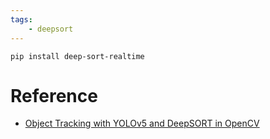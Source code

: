 ```yaml
---
tags:
    - deepsort
---
```



```
pip install deep-sort-realtime
```


# Reference
- [Object Tracking with YOLOv5 and DeepSORT in OpenCV](https://www.youtube.com/watch?v=IuVnYfg4vPQ)